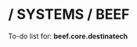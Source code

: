 # / SYSTEMS / BEEF

To-do list for: **beef.core.destinatech**

<!--
vim: ts=2 sw=2 et fdm=marker :
-->
